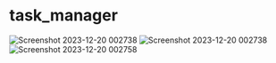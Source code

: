 # task_manager

![Screenshot 2023-12-20 002738](https://github.com/sabbirDIU-222/task_manager_flutter/assets/57146729/57488d7c-9eec-48ec-a012-acfdf5b53565)
![Screenshot 2023-12-20 002738](https://github.com/sabbirDIU-222/task_manager_flutter/assets/57146729/fca4adda-024b-47a0-9fc9-0db30be32d2b)
![Screenshot 2023-12-20 002758](https://github.com/sabbirDIU-222/task_manager_flutter/assets/57146729/e34b31f2-d1e5-4be0-9ae1-feaf0591a510)
